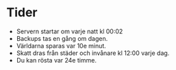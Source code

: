 # Tider
- Servern startar om varje natt kl 00:02
- Backups tas en gång om dagen.
- Världarna sparas var 10e minut.
- Skatt dras från städer och invånare kl 12:00 varje dag.
- Du kan rösta var 24e timme.
